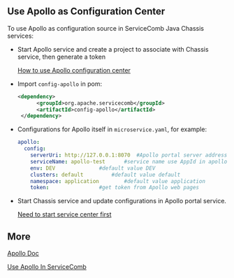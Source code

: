 ## Use Apollo as Configuration Center

To use Apollo as configuration source in ServiceComb Java Chassis services:

* Start Apollo service and create a project to associate with Chassis service, then generate a token

  [How to use Apollo configuration center](http://servicecomb.incubator.apache.org/cn/users/dynamic-config/)


* Import `config-apollo` in pom:

  ```xml
  <dependency>
        <groupId>org.apache.servicecomb</groupId>
        <artifactId>config-apollo</artifactId>
   </dependency>
  ```

* Configurations for Apollo itself in `microservice.yaml`, for example:

  ```yaml
  apollo:
    config:
      serverUri: http://127.0.0.1:8070	#Apollo portal server address
      serviceName: apollo-test		#service name use AppId in apollo
      env: DEV				#default value DEV
      clusters: default			#default value default
      namespace: application		#default value application
      token: 				#get token from Apollo web pages
  ```

* Start Chassis service and update configurations in Apollo portal service.

  [Need to start service center first](http://servicecomb.incubator.apache.org/users/setup-environment/#)


## More

[Apollo Doc](https://github.com/ctripcorp/apollo/wiki)

[Use Apollo In ServiceComb](http://servicecomb.incubator.apache.org/cn/users/dynamic-config/)

